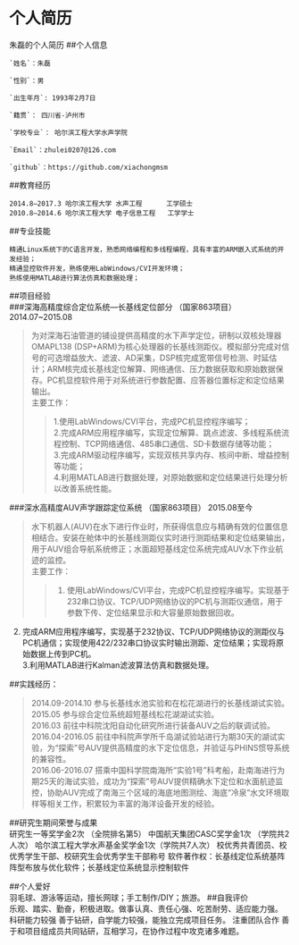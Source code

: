 # 个人简历
朱磊的个人简历
##个人信息

    `姓名`：朱磊

    `性别`：男

    `出生年月`: 1993年2月7日

    `籍贯`： 四川省-泸州市

    `学校专业`： 哈尔滨工程大学水声学院

    `Email`：zhulei0207@126.com

    `github`：https://github.com/xiachongmsm

##教育经历

    2014.8—2017.3 哈尔滨工程大学 水声工程      工学硕士
    2010.8—2014.6 哈尔滨工程大学 电子信息工程   工学学士

##专业技能

    精通Linux系统下的C语言开发，熟悉网络编程和多线程编程，具有丰富的ARM嵌入式系统的开发经验；
    精通显控软件开发，熟练使用LabWindows/CVI开发环境；
    熟练使用MATLAB进行算法仿真和数据处理；


##项目经验                                                                       
###深海高精度综合定位系统—长基线定位部分 （国家863项目）     2014.07~2015.08
>为对深海石油管道的铺设提供高精度的水下声学定位，研制以双核处理器OMAPL138 (DSP+ARM)为核心处理器的长基线测距仪。模拟部分完成对信号的可选增益放大、滤波、AD采集，DSP核完成宽带信号检测、时延估计；ARM核完成长基线定位解算、网络通信、压力数据获取和原始数据保存。PC机显控软件用于对系统进行参数配置、应答器位置标定和定位结果输出。<br>
主要工作：<br>
>>1.使用LabWindows/CVI平台，完成PC机显控程序编写；<br>
2.完成ARM应用程序编写，实现定位解算、跳点滤波、多线程系统流程控制、TCP网络通信、485串口通信、SD卡数据存储等功能；<br>
3.完成ARM驱动程序编写，实现双核共享内存、核间中断、增益控制等功能；<br>
4.利用MATLAB进行数据处理，对原始数据和定位结果进行处理分析以改善系统性能。<br>

###深水高精度AUV声学跟踪定位系统 （国家863项目）               2015.08至今
>水下机器人(AUV)在水下进行作业时，所获得信息应与精确有效的位置信息相结合。安装在舱体中的长基线测距仪实时进行测距结果和定位结果输出，用于AUV组合导航系统修正；水面超短基线定位系统完成AUV水下作业航迹的监控。<br>
主要工作：<br>
>>1. 使用LabWindows/CVI平台，完成PC机显控程序编写。实现基于232串口协议、TCP/UDP网络协议的PC机与测距仪通信，用于参数下传、定位结果显示和大容量原始数据回收。<br>
2. 完成ARM应用程序编写，实现基于232协议、TCP/UDP网络协议的测距仪与PC机通信；实现使用422/232串口协议实时输出测距、定位结果；实现将原始数据上传到PC机。<br>
3.利用MATLAB进行Kalman滤波算法仿真和数据处理。<br>

##实践经历：	                                                                    
>2014.09-2014.10	 参与长基线水池实验和在松花湖进行的长基线湖试实验。<br>
2015.05 			   参与综合定位系统超短基线松花湖湖试实验。<br>
2016.03 		   	 前往中科院沈阳自动化研究所进行装备AUV之后的联调试验。<br>
2016.04-2016.05  前往中科院声学所千岛湖试验站进行为期30天的湖试实验，为“探索”号AUV提供高精度的水下定位信息，并验证与PHINS惯导系统的兼容性。<br>
2016.06-2016.07	搭乘中国科学院南海所“实验1号”科考船，赴南海进行为期25天的海试实验，成功为“探索”号AUV提供精确水下定位和水面航迹监控，协助AUV完成了南海三个区域的海底地图测绘、海底“冷泉”水文环境取样等相关工作，积累较为丰富的海洋设备开发的经验。<br>

##研究生期间荣誉与成果                                                                       
    研究生一等奖学金2次 （全院排名第5）
    中国航天集团CASC奖学金1次  （学院共2人次）
    哈尔滨工程大学水声基金奖学金1次（学院共7人次）
    校优秀共青团员、校优秀学生干部、校研究生会优秀学生干部称号
    软件著作权：长基线定位系统基阵阵型布放与优化软件；长基线定位系统显示控制软件

##个人爱好                                                                       
    羽毛球、游泳等运动，擅长网球；手工制作/DIY；旅游。
##自我评价                                                                       
    乐观、踏实、勤奋，积极进取。做事认真、责任心强、吃苦耐劳、适应能力强。
    科研能力较强  善于钻研，自学能力较强，能独立完成项目任务。
    注重团队合作  善于和项目组成员共同钻研，互相学习，在协作过程中攻克诸多难题。

